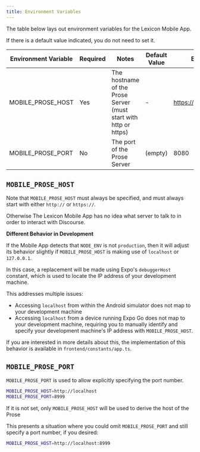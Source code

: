 ```yaml
---
title: Environment Variables
---
```


The table below lays out environment variables for the Lexicon Mobile App.

If there is a default value indicated, you do not need to set it.

| Environment Variable | Required | Notes                                                            | Default Value | Example Value              |
| -------------------- | -------- | ---------------------------------------------------------------- | ------------- | -------------------------- |
| MOBILE_PROSE_HOST    | Yes      | The hostname of the Prose Server (must start with http or https) | -             | https://prose.myserver.com |
| MOBILE_PROSE_PORT    | No       | The port of the Prose Server                                     | (empty)       | 8080                       |

## `MOBILE_PROSE_HOST`

Note that `MOBILE_PROSE_HOST` must always be specified, and must always start with either `http://` or `https://`.

Otherwise The Lexicon Mobile App has no idea what server to talk to in order to interact with Discourse.

**Different Behavior in Development**

If the Mobile App detects that `NODE_ENV` is not `production`, then it will adjust its behavior slightly if `MOBILE_PROSE_HOST` is making use of `localhost` or `127.0.0.1`.

In this case, a replacement will be made using Expo's `debuggerHost` constant, which is used to locate the IP address of your development machine.

This addresses multiple issues:

- Accessing `localhost` from within the Android simulator does not map to your development machine
- Accessing `localhost` from a device running Expo Go does not map to your development machine, requiring you to manually identify and specify your development machine's IP address with `MOBILE_PROSE_HOST`.

If you are interested in more details about this, the implementation of this behavior is available in `frontend/constants/app.ts`.

## `MOBILE_PROSE_PORT`

`MOBILE_PROSE_PORT` is used to allow explicitly specifying the port number.

```bash
MOBILE_PROSE_HOST=http://localhost
MOBILE_PROSE_PORT=8999
```

If it is not set, only `MOBILE_PROSE_HOST` will be used to derive the host of the Prose

This presents a situation where you could omit `MOBILE_PROSE_PORT` and still specify a port number, if you desired:

```bash
MOBILE_PROSE_HOST=http://localhost:8999
```
